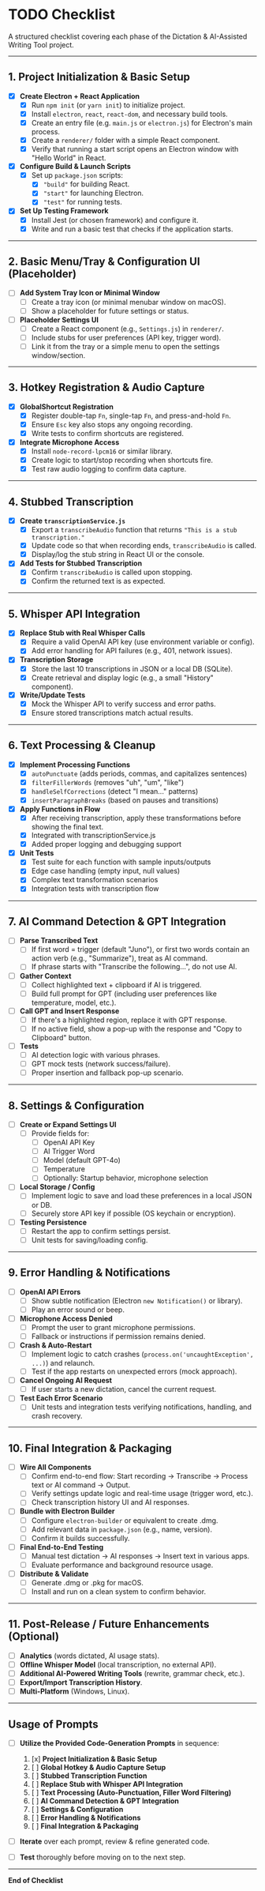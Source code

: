 # TODO Checklist

A structured checklist covering each phase of the Dictation & AI-Assisted Writing Tool project.

---

## 1. Project Initialization & Basic Setup
- [x] **Create Electron + React Application**
  - [x] Run `npm init` (or `yarn init`) to initialize project.
  - [x] Install `electron`, `react`, `react-dom`, and necessary build tools.
  - [x] Create an entry file (e.g. `main.js` or `electron.js`) for Electron's main process.
  - [x] Create a `renderer/` folder with a simple React component.
  - [x] Verify that running a start script opens an Electron window with "Hello World" in React.

- [x] **Configure Build & Launch Scripts**
  - [x] Set up `package.json` scripts:
    - [x] `"build"` for building React.
    - [x] `"start"` for launching Electron.
    - [x] `"test"` for running tests.

- [x] **Set Up Testing Framework**
  - [x] Install Jest (or chosen framework) and configure it.
  - [x] Write and run a basic test that checks if the application starts.

---

## 2. Basic Menu/Tray & Configuration UI (Placeholder)
- [ ] **Add System Tray Icon or Minimal Window**
  - [ ] Create a tray icon (or minimal menubar window on macOS).
  - [ ] Show a placeholder for future settings or status.

- [ ] **Placeholder Settings UI**
  - [ ] Create a React component (e.g., `Settings.js`) in `renderer/`.
  - [ ] Include stubs for user preferences (API key, trigger word).
  - [ ] Link it from the tray or a simple menu to open the settings window/section.

---

## 3. Hotkey Registration & Audio Capture
- [x] **GlobalShortcut Registration**
  - [x] Register double-tap `Fn`, single-tap `Fn`, and press-and-hold `Fn`.
  - [x] Ensure `Esc` key also stops any ongoing recording.
  - [x] Write tests to confirm shortcuts are registered.

- [x] **Integrate Microphone Access**
  - [x] Install `node-record-lpcm16` or similar library.
  - [x] Create logic to start/stop recording when shortcuts fire.
  - [x] Test raw audio logging to confirm data capture.

---

## 4. Stubbed Transcription
- [x] **Create `transcriptionService.js`**
  - [x] Export a `transcribeAudio` function that returns `"This is a stub transcription."`
  - [x] Update code so that when recording ends, `transcribeAudio` is called.
  - [x] Display/log the stub string in React UI or the console.

- [x] **Add Tests for Stubbed Transcription**
  - [x] Confirm `transcribeAudio` is called upon stopping.
  - [x] Confirm the returned text is as expected.

---

## 5. Whisper API Integration
- [x] **Replace Stub with Real Whisper Calls**
  - [x] Require a valid OpenAI API key (use environment variable or config).
  - [x] Add error handling for API failures (e.g., 401, network issues).

- [x] **Transcription Storage**
  - [x] Store the last 10 transcriptions in JSON or a local DB (SQLite).
  - [x] Create retrieval and display logic (e.g., a small "History" component).

- [x] **Write/Update Tests**
  - [x] Mock the Whisper API to verify success and error paths.
  - [x] Ensure stored transcriptions match actual results.

---

## 6. Text Processing & Cleanup
- [x] **Implement Processing Functions**
  - [x] `autoPunctuate` (adds periods, commas, and capitalizes sentences)
  - [x] `filterFillerWords` (removes "uh", "um", "like")
  - [x] `handleSelfCorrections` (detect "I mean..." patterns)
  - [x] `insertParagraphBreaks` (based on pauses and transitions)

- [x] **Apply Functions in Flow**
  - [x] After receiving transcription, apply these transformations before showing the final text.
  - [x] Integrated with transcriptionService.js
  - [x] Added proper logging and debugging support

- [x] **Unit Tests**
  - [x] Test suite for each function with sample inputs/outputs
  - [x] Edge case handling (empty input, null values)
  - [x] Complex text transformation scenarios
  - [x] Integration tests with transcription flow

---

## 7. AI Command Detection & GPT Integration
- [ ] **Parse Transcribed Text**
  - [ ] If first word = trigger (default "Juno"), or first two words contain an action verb (e.g., "Summarize"), treat as AI command.
  - [ ] If phrase starts with "Transcribe the following...", do not use AI.

- [ ] **Gather Context**
  - [ ] Collect highlighted text + clipboard if AI is triggered.
  - [ ] Build full prompt for GPT (including user preferences like temperature, model, etc.).

- [ ] **Call GPT and Insert Response**
  - [ ] If there's a highlighted region, replace it with GPT response.
  - [ ] If no active field, show a pop-up with the response and "Copy to Clipboard" button.

- [ ] **Tests**
  - [ ] AI detection logic with various phrases.
  - [ ] GPT mock tests (network success/failure).
  - [ ] Proper insertion and fallback pop-up scenario.

---

## 8. Settings & Configuration
- [ ] **Create or Expand Settings UI**
  - [ ] Provide fields for:
    - [ ] OpenAI API Key
    - [ ] AI Trigger Word
    - [ ] Model (default GPT-4o)
    - [ ] Temperature
    - [ ] Optionally: Startup behavior, microphone selection

- [ ] **Local Storage / Config**
  - [ ] Implement logic to save and load these preferences in a local JSON or DB.
  - [ ] Securely store API key if possible (OS keychain or encryption).

- [ ] **Testing Persistence**
  - [ ] Restart the app to confirm settings persist.
  - [ ] Unit tests for saving/loading config.

---

## 9. Error Handling & Notifications
- [ ] **OpenAI API Errors**
  - [ ] Show subtle notification (Electron `new Notification()` or library).
  - [ ] Play an error sound or beep.

- [ ] **Microphone Access Denied**
  - [ ] Prompt the user to grant microphone permissions.
  - [ ] Fallback or instructions if permission remains denied.

- [ ] **Crash & Auto-Restart**
  - [ ] Implement logic to catch crashes (`process.on('uncaughtException', ...)`) and relaunch.
  - [ ] Test if the app restarts on unexpected errors (mock approach).

- [ ] **Cancel Ongoing AI Request**
  - [ ] If user starts a new dictation, cancel the current request.

- [ ] **Test Each Error Scenario**
  - [ ] Unit tests and integration tests verifying notifications, handling, and crash recovery.

---

## 10. Final Integration & Packaging
- [ ] **Wire All Components**
  - [ ] Confirm end-to-end flow: Start recording -> Transcribe -> Process text or AI command -> Output.
  - [ ] Verify settings update logic and real-time usage (trigger word, etc.).
  - [ ] Check transcription history UI and AI responses.

- [ ] **Bundle with Electron Builder**
  - [ ] Configure `electron-builder` or equivalent to create .dmg.
  - [ ] Add relevant data in `package.json` (e.g., name, version).
  - [ ] Confirm it builds successfully.

- [ ] **Final End-to-End Testing**
  - [ ] Manual test dictation -> AI responses -> Insert text in various apps.
  - [ ] Evaluate performance and background resource usage.

- [ ] **Distribute & Validate**
  - [ ] Generate .dmg or .pkg for macOS.
  - [ ] Install and run on a clean system to confirm behavior.

---

## 11. Post-Release / Future Enhancements (Optional)
- [ ] **Analytics** (words dictated, AI usage stats).
- [ ] **Offline Whisper Model** (local transcription, no external API).
- [ ] **Additional AI-Powered Writing Tools** (rewrite, grammar check, etc.).
- [ ] **Export/Import Transcription History**.
- [ ] **Multi-Platform** (Windows, Linux).

---

## Usage of Prompts
- [ ] **Utilize the Provided Code-Generation Prompts** in sequence:
  1. [x] **Project Initialization & Basic Setup**
  2. [ ] **Global Hotkey & Audio Capture Setup**
  3. [ ] **Stubbed Transcription Function**
  4. [ ] **Replace Stub with Whisper API Integration**
  5. [ ] **Text Processing (Auto-Punctuation, Filler Word Filtering)**
  6. [ ] **AI Command Detection & GPT Integration**
  7. [ ] **Settings & Configuration**
  8. [ ] **Error Handling & Notifications**
  9. [ ] **Final Integration & Packaging**

- [ ] **Iterate** over each prompt, review & refine generated code.
- [ ] **Test** thoroughly before moving on to the next step.

---

**End of Checklist**